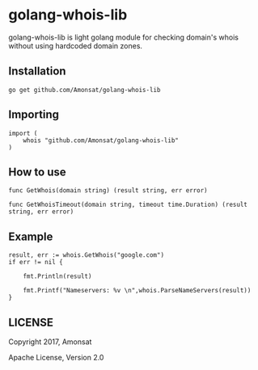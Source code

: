 # golang-whois-lib

golang-whois-lib is light golang module for checking domain's whois without using hardcoded domain zones. 

## Installation

    go get github.com/Amonsat/golang-whois-lib

## Importing

    import (
        whois "github.com/Amonsat/golang-whois-lib"
    )

## How to use

    func GetWhois(domain string) (result string, err error)

    func GetWhoisTimeout(domain string, timeout time.Duration) (result string, err error)

## Example

    result, err := whois.GetWhois("google.com")
    if err != nil {

        fmt.Println(result)

        fmt.Printf("Nameservers: %v \n",whois.ParseNameServers(result))
    }

## LICENSE

Copyright 2017, Amonsat

Apache License, Version 2.0